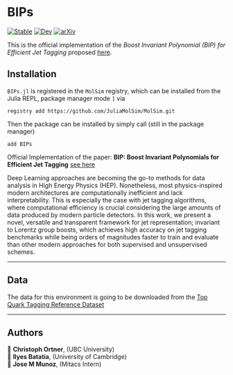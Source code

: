 # BIPs

[![Stable](https://img.shields.io/badge/docs-stable-blue.svg)](https://cortner.github.io/BIPs.jl/stable/)
[![Dev](https://img.shields.io/badge/docs-dev-blue.svg)](https://cortner.github.io/BIPs.jl/dev/)
[![arXiv](https://img.shields.io/badge/arXiv-2207.08272-00ff00.svg)](https://arxiv.org/abs/2207.08272)


This is the official implementation of the *Boost Invariant Polynomial (BIP) for Efficient Jet Tagging* proposed [here](https://arxiv.org/abs/2207.08272).

## Installation

`BIPs.jl` is registered in the `MolSim` registry, which can be installed from the Julia REPL, package manager mode `]` via 
``` 
registry add https://github.com/JuliaMolSim/MolSim.git
```
Then the package can be installed by simply call (still in the package manager)
``` 
add BIPs
```

Official Implementation of the paper: **BIP: Boost Invariant Polynomials for Efficient Jet Tagging** [see here](https://inspirehep.net/literature/2116058)

Deep Learning approaches are becoming the go-to methods for data analysis in High Energy Physics (HEP). Nonetheless, most physics-inspired modern architectures are computationally inefficient and lack interpretability. This is especially the case with jet tagging algorithms, where computational efficiency is crucial considering the large amounts of data produced by modern particle detectors. In this work, we present a novel, versatile and transparent framework for jet representation; invariant to Lorentz group boosts, which achieves high accuracy on jet tagging benchmarks while being orders of magnitudes faster to train and evaluate than other modern approaches for both supervised and unsupervised schemes.


---
## Data 

  The data for this environment is going to be downloaded from the [Top Quark Tagging Reference Dataset](https://zenodo.org/record/2603256)

--- 
## Authors
👤 **Christoph Ortner**,  (UBC University) <br>
👤 **Ilyes Batatia**, (University of Cambridge)<br>
👤 **Jose M Munoz**, (Mitacs Intern)<br>

